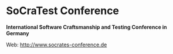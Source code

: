 # SoCraTest Conference

**International Software Craftsmanship and Testing Conference in Germany**

Web: http://www.socrates-conference.de